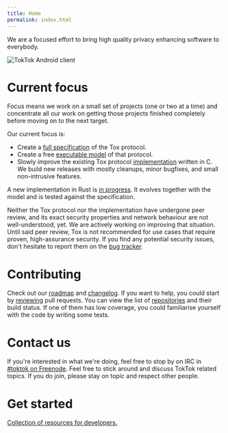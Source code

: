 ```yaml
---
title: Home
permalink: index.html
---
```


We are a focused effort to bring high quality privacy enhancing software to
everybody.

![TokTok Android client](static/img/toktok/chat-small.png)

# Current focus

Focus means we work on a small set of projects (one or two at a time) and
concentrate all our work on getting those projects finished completely before
moving on to the next target.

Our current focus is:

-   Create a [full specification](spec.html) of the Tox protocol.
-   Create a free [executable model](https://github.com/TokTok/hs-toxcore) of
    that protocol.
-   Slowly improve the existing Tox protocol
    [implementation](https://github.com/TokTok/c-toxcore) written in C. We
    build new releases with mostly cleanups, minor bugfixes, and small
    non-intrusive features.

A new implementation in Rust is [in progress](https://github.com/tox-rs/tox).
It evolves together with the model and is tested against the specification.

Neither the Tox protocol nor the implementation have undergone peer review,
and its exact security properties and network behaviour are not
well-understood, yet. We are actively working on improving that situation.
Until said peer review, Tox is not recommended for use cases that require
proven, high-assurance security. If you find any potential security issues,
don't hesitate to report them on the [bug
tracker](https://github.com/TokTok/c-toxcore/issues).

# Contributing

Check out our [roadmap](roadmap.html) and
[changelog](changelog/c-toxcore.html). If you want to help, you could start by
[reviewing](reviews.html) pull requests. You can view the list of
[repositories](repos.html) and their build status. If one of them has low
coverage, you could familiarise yourself with the code by writing some tests.

# Contact us

If you're interested in what we're doing, feel free to stop by on IRC in
[#toktok on Freenode](irc://irc.freenode.net/#toktok). Feel free to stick
around and discuss TokTok related topics. If you do join, please stay on topic
and respect other people.

# Get started

[Collection of resources for developers.](get-started.html)

